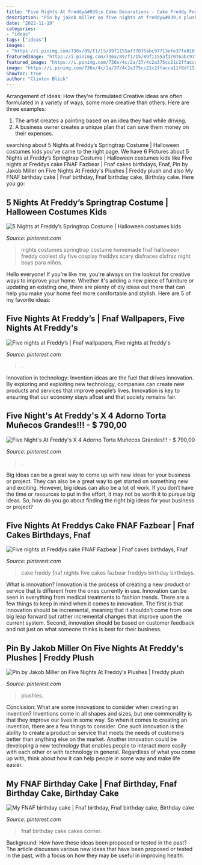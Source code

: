 ```yaml
---
title: "Five Nights At Freddy&#039;s Cake Decorations - Cake Freddy Fnaf Nights Five Cakes Fazbear Freddys Birthday Birthdays"
description: "Pin by jakob miller on five nights at freddy&#039;s plushes"
date: "2022-11-19"
categories:
- "ideas"
tags: ["ideas"]
images:
- "https://i.pinimg.com/736x/89/f1/15/89f1155af37076abc97713efe37fe010.jpg"
featuredImage: "https://i.pinimg.com/736x/89/f1/15/89f1155af37076abc97713efe37fe010.jpg"
featured_image: "https://i.pinimg.com/736x/4c/2a/37/4c2a375cc21c2ffacca11f8df15f3103--ay.jpg"
image: "https://i.pinimg.com/736x/4c/2a/37/4c2a375cc21c2ffacca11f8df15f3103--ay.jpg"
ShowToc: true
author: "Clinton Blick"
---
```



Arrangement of ideas: How they're formulated
Creative ideas are often formulated in a variety of ways, some more creative than others. Here are three examples:
1. The artist creates a painting based on an idea they had while driving.
2. A business owner creates a unique plan that can save them money on their expenses.

	

		
searching about 5 Nights at Freddy’s Springtrap Costume | Halloween costumes kids you've came to the right page. We have 6 Pictures about 5 Nights at Freddy’s Springtrap Costume | Halloween costumes kids like Five nights at Freddys cake FNAF Fazbear | Fnaf cakes birthdays, Fnaf, Pin by Jakob Miller on Five Nights At Freddy&#039;s Plushes | Freddy plush and also My FNAF birthday cake | Fnaf birthday, Fnaf birthday cake, Birthday cake. Here you go:
		
    
## 5 Nights At Freddy’s Springtrap Costume | Halloween Costumes Kids

<img loading=lazy src="https://i.pinimg.com/originals/60/37/a8/6037a8e5149cd067de38641ed3b54eb7.jpg" onerror="this.onerror=null;this.src='https://tse2.mm.bing.net/th?id=OIP.w8mRKzEVWiDYk_IvxPVoKwHaJ4&amp;pid=15.1';" alt="5 Nights at Freddy’s Springtrap Costume | Halloween costumes kids">

_Source: pinterest.com_

>nights costumes springtrap costume homemade fnaf halloween freddy coolest diy five cosplay freddys scary disfraces disfraz night boys para niños. 

	

Hello everyone! If you're like me, you're always on the lookout for creative ways to improve your home. Whether it's adding a new piece of furniture or updating an existing one, there are plenty of diy ideas out there that can help you make your home feel more comfortable and stylish. Here are 5 of my favorite ideas: 

    
## Five Nights At Freddy’s | Fnaf Wallpapers, Five Nights At Freddy&#039;s

<img loading=lazy src="https://i.pinimg.com/originals/5b/46/41/5b464140fff752cc7aa51e5da75c17ca.jpg" onerror="this.onerror=null;this.src='https://tse1.mm.bing.net/th?id=OIP.qrNRD9xP_WRJGkKA_lTVEgHaFj&amp;pid=15.1';" alt="Five nights at Freddy’s | Fnaf wallpapers, Five nights at freddy&#039;s">

_Source: pinterest.com_

>. 

	

Innovation in technology:
Invention ideas are the fuel that drives innovation. By exploring and exploiting new technology, companies can create new products and services that improve people’s lives. Innovation is key to ensuring that our economy stays afloat and that society remains fair.

    
## Five Night&#039;s At Freddy&#039;s X 4 Adorno Torta Muñecos Grandes!!! - $ 790,00

<img loading=lazy src="https://i.pinimg.com/736x/4c/2a/37/4c2a375cc21c2ffacca11f8df15f3103--ay.jpg" onerror="this.onerror=null;this.src='https://tse3.mm.bing.net/th?id=OIP.i8_NO6tG-Yrriv-ZrnCJ4gHaJ4&amp;pid=15.1';" alt="Five Night&#039;s At Freddy&#039;s X 4 Adorno Torta Muñecos Grandes!!! - $ 790,00">

_Source: pinterest.com_

>. 

	

Big ideas can be a great way to come up with new ideas for your business or project. They can also be a great way to get started on something new and exciting. However, big ideas can also be a lot of work. If you don’t have the time or resources to put in the effort, it may not be worth it to pursue big ideas. So, how do you go about finding the right big ideas for your business or project?

    
## Five Nights At Freddys Cake FNAF Fazbear | Fnaf Cakes Birthdays, Fnaf

<img loading=lazy src="https://i.pinimg.com/736x/89/f1/15/89f1155af37076abc97713efe37fe010.jpg" onerror="this.onerror=null;this.src='https://tse4.mm.bing.net/th?id=OIP.xN6wEPsdF_tXIxcCyB5sGgHaIm&amp;pid=15.1';" alt="Five nights at Freddys cake FNAF Fazbear | Fnaf cakes birthdays, Fnaf">

_Source: pinterest.com_

>cake freddy fnaf nights five cakes fazbear freddys birthday birthdays. 

	

What is innovation?
Innovation is the process of creating a new product or service that is different from the ones currently in use. Innovation can be seen in everything from medical treatments to fashion trends.
There are a few things to keep in mind when it comes to innovation. The first is that innovation should be incremental, meaning that it shouldn't come from one big leap forward but rather incremental changes that improve upon the current system. Second, innovation should be based on customer feedback and not just on what someone thinks is best for their business.

    
## Pin By Jakob Miller On Five Nights At Freddy&#039;s Plushes | Freddy Plush

<img loading=lazy src="https://i.pinimg.com/736x/12/b9/36/12b936bb6ea4494ca1af0a93c67615b9.jpg" onerror="this.onerror=null;this.src='https://tse1.mm.bing.net/th?id=OIP.1Pk9U__uE-8joM7zkXTSBgHaHa&amp;pid=15.1';" alt="Pin by Jakob Miller on Five Nights At Freddy&#039;s Plushes | Freddy plush">

_Source: pinterest.com_

>plushies. 

	

Conclusion: What are some innovations to consider when creating an invention?
Inventions come in all shapes and sizes, but one commonality is that they improve our lives in some way. So when it comes to creating an invention, there are a few things to consider. One such innovation is the ability to create a product or service that meets the needs of customers better than anything else on the market. Another innovation could be developing a new technology that enables people to interact more easily with each other or with technology in general. Regardless of what you come up with, think about how it can help people in some way and make life easier.

    
## My FNAF Birthday Cake | Fnaf Birthday, Fnaf Birthday Cake, Birthday Cake

<img loading=lazy src="https://i.pinimg.com/originals/61/22/25/612225d8aedee0fff4e09ab4cea4f860.png" onerror="this.onerror=null;this.src='https://tse1.mm.bing.net/th?id=OIP.EnsD-espGKy9yo3BzgJubgHaNL&amp;pid=15.1';" alt="My FNAF birthday cake | Fnaf birthday, Fnaf birthday cake, Birthday cake">

_Source: pinterest.com_

>fnaf birthday cake cakes corner. 

	

Background: How have these ideas been proposed or tested in the past?
The article discusses various new ideas that have been proposed or tested in the past, with a focus on how they may be useful in improving health.

